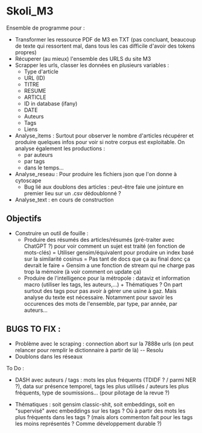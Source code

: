 # Skoli_M3

Ensemble de programme pour :

* Transformer les ressource PDF de M3 en TXT (pas concluant, beaucoup de texte qui ressortent mal, dans tous les cas difficile d'avoir des tokens propres)
* Récuperer (au mieux) l'ensemble des URLS du site M3
* Scrapper les urls, classer les données en plusieurs variables :
    * Type d'article
    * URL (ID)
    * TITRE
    * RESUME
    * ARTICLE
    * ID in database (ifany)
    * DATE
    * Auteurs
    * Tags
    * Liens
* Analyse_items : Surtout pour observer le nombre d'articles récupérer et produire quelques infos pour voir si notre corpus est exploitable. On analyse également les productions :
    * par auteurs
    * par tags
    * dans le temps...
* Analyse_reseau : Pour produire les fichiers json que l'on donne à cytoscape
    * Bug lié aux doublons des articles : peut-être faie une jointure en premier lieu sur un .csv dédoublonné ?
* Analyse_text : en cours de construction

## Objectifs

* Construire un outil de fouille :
    * Produire des résumés des articles/résumés (pré-traiter avec ChatGPT ?) pour voir comment un sujet est traité (en fonction de mots-clés) = Utiliser gensim/équivalent pour produire un index basé sur la similarité cosinus = Pas tant de docs que ça au final donc ça devrait le faire + Gensim a une fonction de stream qui ne charge pas trop la mémoire (à voir comment on update ça)
    * Produire de l'intelligence pour la métropole : dataviz et information macro (utiliser les tags, les auteurs,...) + Thématiques ? On part surtout des tags pour pas avoir à gérer une usine à gaz. Mais analyse du texte est nécessaire. Notamment pour savoir les occurences des mots de l'ensemble, par type, par année, par auteurs...

## BUGS TO FIX :

* Problème avec le scraping : connection abort sur la 7888e urls (on peut relancer pour remplir le dictionnaire à partir de là) -- Resolu
* Doublons dans les réseaux

To Do :

* DASH avec auteurs / tags : mots les plus fréquents (TDIDF ? / parmi NER ?), data sur présence temporel, tags les plus utilisés / auteurs les plus fréquents, type de soumissions... (pour pilotage de la revue ?)

* Thématiques : soit gensim classic-shit, soit embeddings, soit en "supervisé" avec embeddings sur les tags ? Où à partir des mots les plus fréquents dans les tags ? (mais alors commenton fait pour les tags les moins représentés ? Comme développement durable ?)